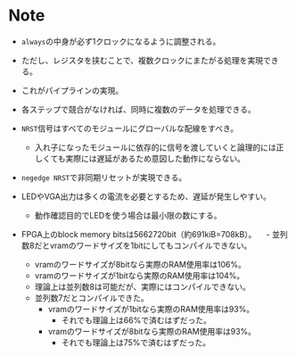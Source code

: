 # Note

- `always`の中身が必ず1クロックになるように調整される。
- ただし、レジスタを挟むことで、複数クロックにまたがる処理を実現できる。
- これがパイプラインの実現。
- 各ステップで競合がなければ、同時に複数のデータを処理できる。

- `NRST`信号はすべてのモジュールにグローバルな配線をすべき。
  - 入れ子になったモジュールに依存的に信号を渡していくと論理的には正しくても実際には遅延があるため意図した動作にならない。
- `negedge NRST`で非同期リセットが実現できる。
- LEDやVGA出力は多くの電流を必要とするため、遅延が発生しやすい。
  - 動作確認目的でLEDを使う場合は最小限の数にする。

- FPGA上のblock memory bitsは5662720bit（約691kiB=708kB）。
　- 並列数8だとvramのワードサイズを1bitにしてもコンパイルできない。
    - vramのワードサイズが8bitなら実際のRAM使用率は106%。
    - vramのワードサイズが1bitなら実際のRAM使用率は104%。
    - 理論上は並列数8は可能だが、実際にはコンパイルできない。
  - 並列数7だとコンパイルできた。
    - vramのワードサイズが1bitなら実際のRAM使用率は93%。
      - それでも理論上は66%で済むはずだった。
    - vramのワードサイズが8bitなら実際のRAM使用率は93%。
      - それでも理論上は75%で済むはずだった。
